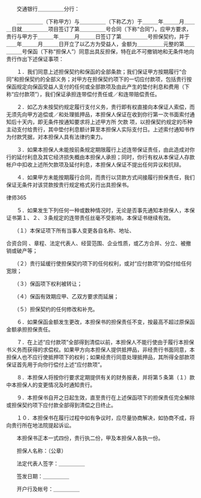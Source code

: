 
 　　交通银行＿＿＿＿＿分行： 
 
 　　＿＿＿＿＿（下称甲方）与＿＿＿＿＿（下称乙方）于＿＿＿年＿＿＿月＿＿＿日就＿＿＿＿＿项目签订了第＿＿＿＿＿号合同（下称“合同”）。应甲方要求，贵行与甲方于＿＿＿年＿＿＿月＿＿＿日签订了第＿＿＿＿＿号担保契约，并于 ＿＿年＿＿＿月＿＿＿日开立了以乙方为受益人，金额为＿＿＿＿＿元整的第＿＿＿＿＿号保函（下称“担保人”）同意出具反担保，特在此不可撤销地和无条件地向贵行作出下述保证事项： 
 
 　　１．我们同意上述担保契约和保函的全部条款；我们保证甲方按期履行“合同”和担保契约的全部义务；对甲方在担保契约项下的一切应付款项，包括贵行按保函规定向保函受益人支付的任何或全部款项及由此产生的垫付利息和费用（下称“应付款项”），我们保证承担连带偿付责任或／和连带赔偿责任。 
 
 　　２．如乙方未按契约规定履行支付义务，贵行即有权直接向本保证人索偿，而无须先向甲方追偿或／和处理抵押品，本担保人保证在收到你行第一次书面索付通知后十天内，即无条件按通知要求将上述甲方所
欠款
项，以担保契约规定的币种主动支付给贵行，其中垫付利息额计算至本担保人实际支付日。上述索付通知书作为付款凭据，对本担保人具有法律约束力。 
 
 　　３．如果本担保人未能按前条规定期限履行上述连带保证责任，由此造成对你行的延付利息及其它经济损失概由本担保人承担；同时，你行有权从本保证人存款帐户中扣收上述所欠款项及延付利息，本担保人保证不提出任何异议和抗辩。 
 
 　　４．如果甲方未能按期履行合同，而贵行以贷款方式间接履行担保责任，我们保证无条件对该贷款按贵行规定格式另行出具担保书。 
 




 
律师365






 　　５．如果发生下列任何一种或数种情况时，无论是否事先通知本担保人，本保证书第１、２、３条规定的连带责任丝毫不受影响，本保证书继续有效。 

 

 　　（１）本保证项下所有当事人变更各自名称、地址、

合资合同
、章程、法定代表人、经营范围、企业性质，或乙方合并、分立、被撤销或破产等； 

 

 　　（２）贵行延缓行使担保契约项下的任何权利，或对“应付款项”的偿付给任何宽限； 

 

 　　（３）保函项下权利被转让； 

 

 　　（４）保函有效期应甲、乙双方要求而延展； 

 

 　　（５）担保契约的任何修改和补充。 

 

 　　６．如果保函金额发生更改，本担保书的担保责任不变，按最高不超过原保函金额承担担保责任。 

 

 　　７．在上述“应付款项”全部得到清偿以前，本担保人不能行使由于履行本担保书义务而获得的求偿权。如果甲方向本担保人提供抵押品，非经贵行书面同意，本担保人也不应行使抵押项下的权利；如果经贵行同意处理抵押品，其所得全部款项保证首先用于向你行偿付上述“应付款项”。 

 

 　　８．本担保人将按你行要求定期提供有关的财务报表，并将第５条第（１）款中本担保人的变更情况及时通知贵行。 

 

 　　９．本担保书自开之日起生效，直至贵行在上述保函项下的担保责任完全解除或担保契约项下应付款全部得到清偿之日终止。 

 

 　　１０．本担保书在履行过程中如有争议时，应尽量协商解决，如协商不成，将向贵行所在地法院提起诉讼。 

 

 　　本担保书正本一式四份，贵行执二份，甲及本担保人各执一份。 

 

 　　担保人名称：（公章） 

 　　法定代表人签字：＿＿＿＿＿ 

 　　签发日期：＿＿＿＿＿ 

 　　开户行及帐号：＿＿＿＿＿

 


 

 
 
 
 
 
  


  
 

  


  


  
 
 
 
 

